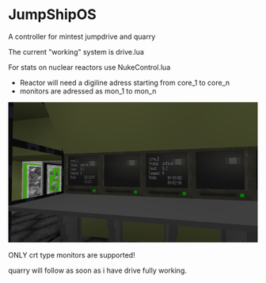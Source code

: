 # JumpShipOS
A controller for mintest jumpdrive and quarry

The current "working" system is drive.lua

For stats on nuclear reactors use NukeControl.lua
  - Reactor will need a digiline adress starting from core_1 to core_n
  - monitors are adressed as mon_1 to mon_n

![alt text](https://github.com/marghl/JumpShipOS/blob/module/screenshot_20230329_172605.png)

ONLY crt type monitors are supported!


quarry will follow as soon as i have drive fully working.
